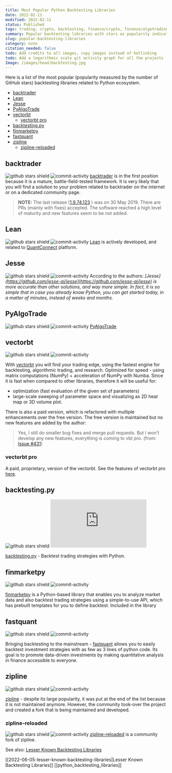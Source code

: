 ```yaml
---
title: Most Popular Python Backtesting Libraries
date: 2022-02-11
modified: 2022-02-11
status: Published
tags: trading, crypto, backtesting, finance/crypto, finance/algotrading, algorithmic-trading, finance, popularity, zipline, quant
summary: Popular backtesting libraries with stars as popularity indicators.
slug: popular-backtesting-libraries
category: note
citation_needed: false
todo: Add credits to all images, copy images instead of hotlinking 
todo: Add a logarithmic scale git activity graph for all the projects
Image: /images/head/backtesting.jpg
---
```

Here is a list of the most popular (popularity measured by the number of GitHub stars) backtesting libraries related to Python ecosystem.

<!-- MarkdownTOC levels='2,3' autolink="true" autoanchor="true" -->

- [backtrader](#backtrader)
- [Lean](#lean)
- [Jesse](#jesse)
- [PyAlgoTrade](#pyalgotrade)
- [vectorbt](#vectorbt)
    - [vectorbt pro](#vectorbt-pro)
- [backtesting.py](#backtestingpy)
- [finmarketpy](#finmarketpy)
- [fastquant](#fastquant)
- [zipline](#zipline)
    - [zipline-reloaded](#zipline-reloaded)

<!-- /MarkdownTOC -->

<a id="backtrader"></a>
## backtrader
![github stars shield](https://img.shields.io/github/stars/mementum/backtrader.svg?logo=github) ![commit-activity](https://img.shields.io/github/commit-activity/y/mementum/backtrader)
[backtrader](https://github.com/mementum/backtrader) is in the first position because it is a mature, battle-field-tested framework. It is very likely that you will find a solution to your problem related to backtrader on the internet or on a dedicated community page. 

> **NOTE:**  The last release ([1.9.74.123](https://github.com/mementum/backtrader/releases/tag/1.9.74.123) ) was on 30 May 2019. There are PRs (mainly with fixes) accepted. The software reached a high level of maturity and new features seem to be not added. 

<a id="lean"></a>
## Lean
![github stars shield](https://img.shields.io/github/stars/QuantConnect/Lean.svg?logo=github) ![commit-activity](https://img.shields.io/github/commit-activity/y/QuantConnect/Lean)
[Lean](https://github.com/QuantConnect/Lean) is actively developed, and related to [QuantConnect](https://www.quantconnect.com/) platform.

<a id="jesse"></a>
## Jesse
![github stars shield](https://img.shields.io/github/stars/jesse-ai/jesse.svg?logo=github) ![commit-activity](https://img.shields.io/github/commit-activity/y/jesse-ai/jesse)
According to the authors: *[Jesse](https://github.com/jesse-ai/jesse](https://github.com/jesse-ai/jesse) is more accurate than other solutions, and way more simple. In fact, it is so simple that in case you already know Python, you can get started today, in a matter of minutes, instead of weeks and months.*

<a id="pyalgotrade"></a>
## PyAlgoTrade
![github stars shield](https://img.shields.io/github/stars/gbeced/pyalgotrade.svg?logo=github) ![commit-activity](https://img.shields.io/github/commit-activity/y/gbeced/pyalgotrade)
[PyAlgoTrade](https://gbeced.github.io/pyalgotrade/)

<a id="vectorbt"></a>
## vectorbt
![github stars shield](https://img.shields.io/github/stars/polakowo/vectorbt.svg?logo=github) ![commit-activity](https://img.shields.io/github/commit-activity/y/polakowo/vectorbt)

With [vectorbt](https://github.com/polakowo/vectorbt) you will find your trading edge, using the fastest engine for backtesting, algorithmic trading, and research. Optimized for speed - using matrix computations (NumPy) + acceleration of NumPy with Numba. 
Since it is fast when compared to other libraries, therefore it will be useful for:
- optimization (fast evaluation of the given set of parameters)
- large-scale sweeping of parameter space and visualizing as 2D heat map or 3D volume plot.

There is also a paid version, which is refactored with multiple enhancements over the free version.  The free version is maintained but no new features are added by the author:
>Yes, I still do smaller bug fixes and merge pull requests. But I won't develop any new features, everything is coming to vbt pro.
 (from: [Issue #431](https://github.com/polakowo/vectorbt/issues/431#issuecomment-1096793625))


<a id="vectorbt-pro"></a>
### vectorbt pro
A paid, proprietary, version of the vectorbt. See the features of vectorbt pro [here](https://vectorbt.pro/features/).

<a id="backtestingpy"></a>
## backtesting.py
![github stars shield](https://img.shields.io/github/stars/kernc/backtesting.py.svg?logo=github) ![commit-activity](https://img.shields.io/github/commit-activity/y/kernc/backtesting.py)

[backtesting.py](https://github.com/kernc/backtesting.py) - Backtest trading strategies with Python.

<a id="finmarketpy"></a>
## finmarketpy
![github stars shield](https://img.shields.io/github/stars/cuemacro/finmarketpy.svg?logo=github) ![commit-activity](https://img.shields.io/github/commit-activity/y/cuemacro/finmarketpy)

[finmarketpy](https://github.com/cuemacro/finmarketpy) is a Python-based library that enables you to analyze market data and also backtest trading strategies using a simple-to-use API, which has prebuilt templates for you to define backtest. Included in the library

<a id="fastquant"></a>
## fastquant
![github stars shield](https://img.shields.io/github/stars/enzoampil/fastquant.svg?logo=github) ![commit-activity](https://img.shields.io/github/commit-activity/y/enzoampil/fastquant)

Bringing backtesting to the mainstream - [fastquant](https://github.com/enzoampil/fastquant) allows you to easily backtest investment strategies with as few as 3 lines of python code. Its goal is to promote data-driven investments by making quantitative analysis in finance accessible to everyone.

<a id="zipline"></a>
## zipline
![github stars shield](https://img.shields.io/github/stars/quantopian/zipline.svg?logo=github) ![commit-activity](https://img.shields.io/github/commit-activity/y/quantopian/zipline)

[zipline](https://github.com/quantopian/zipline) - despite its large popularity, it was put at the end of the list because it is not maintained anymore. However, the community took-over the project and created a fork that is being maintained and developed. 

<a id="zipline-reloaded"></a>
### zipline-reloaded
![github stars shield](https://img.shields.io/github/stars/stefan-jansen/zipline-reloaded.svg?logo=github) ![commit-activity](https://img.shields.io/github/commit-activity/y/stefan-jansen/zipline-reloaded)
 [zipline-reloaded](https://github.com/stefan-jansen/zipline-reloaded) is a community fork of zipline.

See also: [Lesser Known Backtesting Libraries](https://safjan.com/lesser-known-backtesting-libraries/#lesser-known-backtesting-libraries)

[[2022-06-05-lesser-known-backtesting-libraries|Lesser Known Backtesting Libraries]]
[[python_backtesting_libraries]]